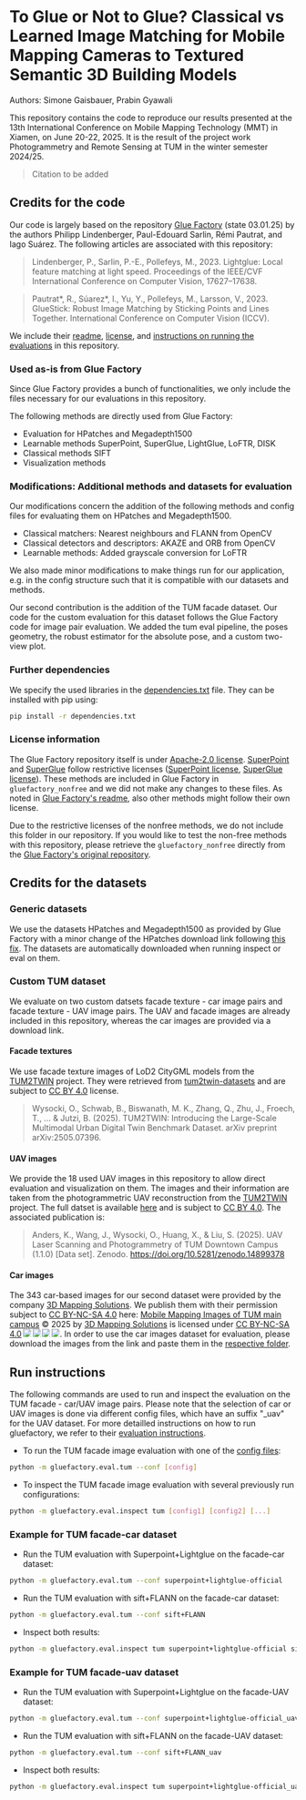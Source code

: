 # To Glue or Not to Glue? Classical vs Learned Image Matching for Mobile Mapping Cameras to Textured Semantic 3D Building Models

Authors: Simone Gaisbauer, Prabin Gyawali

This repository contains the code to reproduce our results presented at the 13th International Conference on Mobile Mapping Technology (MMT) in Xiamen, on June 20-22, 2025. It is the result of the project work Photogrammetry and Remote Sensing at TUM in the winter semester 2024/25. 
> Citation to be added

## Credits for the code
Our code is largely based on the repository [Glue Factory](https://github.com/cvg/glue-factory) (state 03.01.25) by the authors Philipp Lindenberger, Paul-Edouard Sarlin, Rémi Pautrat, and Iago Suárez. The following articles are associated with this repository:

> Lindenberger, P., Sarlin, P.-E., Pollefeys, M., 2023. Lightglue: Local feature matching at light speed. Proceedings of the IEEE/CVF International Conference on Computer Vision, 17627–17638.

> Pautrat*, R., Súarez*, I., Yu, Y., Pollefeys, M., Larsson, V., 2023. GlueStick: Robust Image Matching by Sticking Points and Lines Together. International Conference on Computer Vision (ICCV).

We include their [readme](gluefactory_docs/gluefactory_README.md), [license](gluefactory_docs/gluefactory_LICENSE), and [instructions on running the evaluations](gluefactory_docs/gluefactory_evaluation.md) in this repository.

### Used as-is from Glue Factory
Since Glue Factory provides a bunch of functionalities, we only include the files necessary for our evaluations in this repository.

The following methods are directly used from Glue Factory:
- Evaluation for HPatches and Megadepth1500
- Learnable methods SuperPoint, SuperGlue, LightGlue, LoFTR, DISK
- Classical methods SIFT
- Visualization methods


### Modifications: Additional methods and datasets for evaluation
Our modifications concern the addition of the following methods and config files for evaluating them on HPatches and Megadepth1500.  
- Classical matchers: Nearest neighbours and FLANN from OpenCV
- Classical detectors and descriptors: AKAZE and ORB from OpenCV
- Learnable methods: Added grayscale conversion for LoFTR

We also made minor modifications to make things run for our application, e.g. in the config structure such that it is compatible with our datasets and methods.

Our second contribution is the addition of the TUM facade dataset. Our code for the custom evaluation for this dataset follows the Glue Factory code for image pair evaluation. We added the tum eval pipeline, the poses geometry, the robust estimator for the absolute pose, and a custom two-view plot.


### Further dependencies
We specify the used libraries in the [dependencies.txt](/dependencies.txt) file. They can be installed with pip using:
```bash
pip install -r dependencies.txt
```

### License information
The Glue Factory repository itself is under [Apache-2.0 license](/gluefactory_docs/gluefactory_LICENSE). [SuperPoint](https://github.com/magicleap/SuperPointPretrainedNetwork) and [SuperGlue](https://github.com/magicleap/SuperGluePretrainedNetwork) follow restrictive licenses ([SuperPoint license](https://github.com/magicleap/SuperPointPretrainedNetwork?tab=License-1-ov-file#License-1-ov-file), [SuperGlue license](https://github.com/magicleap/SuperGluePretrainedNetwork?tab=License-1-ov-file)). These methods are included in Glue Factory in `gluefactory_nonfree` and we did not make any changes to these files. As noted in [Glue Factory's readme](gluefactory_README.md), also other methods might follow their own license.

Due to the restrictive licenses of the nonfree methods, we do not include this folder in our repository. If you would like to test the non-free methods with this repository, please retrieve the `gluefactory_nonfree` directly from the [Glue Factory's original repository](https://github.com/cvg/glue-factory).

## Credits for the datasets

### Generic datasets

We use the datasets HPatches and Megadepth1500 as provided by Glue Factory with a minor change of the HPatches download link following [this fix](https://github.com/cvg/glue-factory/pull/115/files). The datasets are automatically downloaded when running inspect or eval on them.

### Custom TUM dataset

We evaluate on two custom datsets facade texture - car image pairs and facade texture - UAV image pairs. The UAV and facade images are already included in this repository, whereas the car images are provided via a download link.

#### Facade textures

We use facade texture images of LoD2 CityGML models from the [TUM2TWIN](https://tum2t.win/) project. They were retrieved from [tum2twin-datasets](https://gitlab.lrz.de/tum-gis/tum2twin-datasets/-/tree/main/citygml/lod2-textured-building-datasets) and are subject to [CC BY 4.0](https://gitlab.lrz.de/tum-gis/tum2twin-datasets/-/blob/main/LICENSE) license.

> Wysocki, O., Schwab, B., Biswanath, M. K., Zhang, Q., Zhu, J., Froech, T., ... & Jutzi, B. (2025). TUM2TWIN: Introducing the Large-Scale Multimodal Urban Digital Twin Benchmark Dataset. arXiv preprint arXiv:2505.07396.

#### UAV images

We provide the 18 used UAV images in this repository to allow direct evaluation and visualization on them. The images and their information are taken from the photogrammetric UAV reconstruction from the [TUM2TWIN](https://tum2t.win/) project. The full datset is available [here](https://zenodo.org/records/14899378) and is subject to [CC BY 4.0](https://creativecommons.org/licenses/by/4.0/legalcode). The associated publication is:

> Anders, K., Wang, J., Wysocki, O., Huang, X., & Liu, S. (2025). UAV Laser Scanning and Photogrammetry of TUM Downtown Campus (1.1.0) [Data set]. Zenodo. https://doi.org/10.5281/zenodo.14899378

#### Car images

The 343 car-based images for our second dataset were provided by the company [3D Mapping Solutions]("https://www.3d-mapping.de/"). We publish them with their permission subject to [CC BY-NC-SA 4.0](https://creativecommons.org/licenses/by-nc-sa/4.0/) here: <a href="Add the download link">Mobile Mapping Images of TUM main campus</a> © 2025 by <a href="https://www.3d-mapping.de/">3D Mapping Solutions</a> is licensed under <a href="https://creativecommons.org/licenses/by-nc-sa/4.0/">CC BY-NC-SA 4.0</a><img src="https://mirrors.creativecommons.org/presskit/icons/cc.svg" style="max-width: 1em;max-height:1em;margin-left: .2em;"><img src="https://mirrors.creativecommons.org/presskit/icons/by.svg" style="max-width: 1em;max-height:1em;margin-left: .2em;"><img src="https://mirrors.creativecommons.org/presskit/icons/nc.svg" style="max-width: 1em;max-height:1em;margin-left: .2em;"><img src="https://mirrors.creativecommons.org/presskit/icons/sa.svg" style="max-width: 1em;max-height:1em;margin-left: .2em;">. In order to use the car images dataset for evaluation, please download the images from the link and paste them in the [respective folder](/data/tum_facade/car/). 

## Run instructions

The following commands are used to run and inspect the evaluation on the TUM facade - car/UAV image pairs. Please note that the selection of car or UAV images is done via different config files, which have an suffix "_uav" for the UAV dataset. For more detailled instructions on how to run gluefactory, we refer to their [evaluation instructions](gluefactory_evaluation.md).

- To run the TUM facade image evaluation with one of the [config files](gluefactory/configs):
```bash
python -m gluefactory.eval.tum --conf [config]
```
- To inspect the TUM facade image evaluation with several previously run configurations:
```bash
python -m gluefactory.eval.inspect tum [config1] [config2] [...]
```

### Example for TUM facade-car dataset

- Run the TUM evaluation with Superpoint+Lightglue on the facade-car dataset:
```bash
python -m gluefactory.eval.tum --conf superpoint+lightglue-official
```
- Run the TUM evaluation with sift+FLANN on the facade-car dataset:
```bash
python -m gluefactory.eval.tum --conf sift+FLANN
```
- Inspect both results:
```bash
python -m gluefactory.eval.inspect tum superpoint+lightglue-official sift+FLANN 
```

### Example for TUM facade-uav dataset

- Run the TUM evaluation with Superpoint+Lightglue on the facade-UAV dataset:
```bash
python -m gluefactory.eval.tum --conf superpoint+lightglue-official_uav
```
- Run the TUM evaluation with sift+FLANN on the facade-UAV dataset:
```bash
python -m gluefactory.eval.tum --conf sift+FLANN_uav
```
- Inspect both results:
```bash
python -m gluefactory.eval.inspect tum superpoint+lightglue-official_uav sift+FLANN_uav 
```
